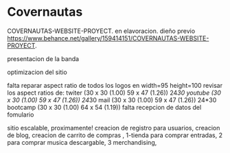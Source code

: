 # Covernautas
COVERNAUTAS-WEBSITE-PROYECT.
en elavoracion.
dieño previo https://www.behance.net/gallery/159414151/COVERNAUTAS-WEBSITE-PROYECT.

presentacion de la banda

optimizacion del sitio

falta reparar aspect ratio de todos los logos en width=95 height=100
revisar los aspect ratios de: 
twiter (30 x 30 (1.00) 59 x 47 (1.26)) 24*30
youtube (30 x 30 (1.00) 59 x 47 (1.26)) 24*30
mail (30 x 30 (1.00) 59 x 47 (1.26))  24*30
bootcamp (30 x 30 (1.00) 64 x 54 (1.19))
falta recepcion de datos del fomulario


sitio escalable,
proximamente!
creacion de registro para usuarios,
creacion de blog,
creacion de carrito de compras ,
1-tienda para comprar entradas,
2 para comprar musica descargable,
3 merchandising,


